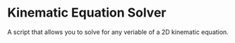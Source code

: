 # Kinematic Equation Solver

A script that allows you to solve for any veriable of a 2D kinematic equation.